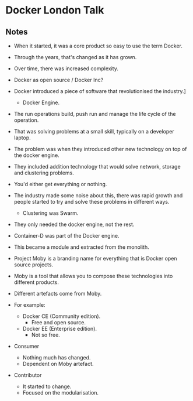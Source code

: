 # Docker London Talk

## Notes

* When it started, it was a core product so easy to use the term Docker.
* Through the years, that's changed as it has grown.
* Over time, there was increased complexity.
* Docker as open source / Docker Inc?
* Docker introduced a piece of software that revolutionised the industry.]
  * Docker Engine.
* The run operations build, push run and manage the life cycle of the operation.
* That was solving problems at a small skill, typically on a developer laptop.
* The problem was when they introduced other new technology on top of the docker engine.
* They included addition technology that would solve network, storage and clustering problems.
* You'd either get everything or nothing.
* The industry made some noise about this, there was rapid growth and people started to try and solve these problems in different ways.
  * Clustering was Swarm.

* They only needed the docker engine, not the rest.
* Container-D was part of the Docker engine.
* This became a module and extracted from the monolith.
* Project Moby is a branding name for everything that is Docker open source projects.
* Moby is a tool that allows you to compose these technologies into different products.
* Different artefacts come from Moby.
* For example:
  * Docker CE (Community edition).
    * Free and open source.
  * Docker EE (Enterprise edition).
    * Not so free.
* Consumer
  * Nothing much has changed.
  * Dependent on Moby artefact.
* Contributor
  * It started to change.
  * Focused on the modularisation.